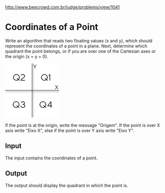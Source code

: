 http://www.beecrowd.com.br/judge/problems/view/1041

# Coordinates of a Point

Write an algorithm that reads two floating values (x and y), which should
represent the coordinates of a point in a plane. Next, determine which
quadrant the point belongs, or if you are over one of the Cartesian axes or
the origin (x = y = 0).

![](imgs/UOJ_1041.png)

If the point is at the origin, write the message "Origem". If the point is
over X axis write "Eixo X", else if the point is over Y axis write "Eixo Y".

## Input

The input contains the coordinates of a point.

## Output

The output should display the quadrant in which the point is.
